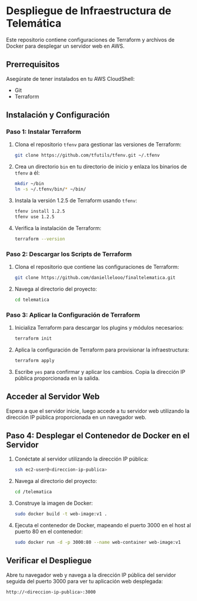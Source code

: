 # Despliegue de Infraestructura de Telemática

Este repositorio contiene configuraciones de Terraform y archivos de Docker para desplegar un servidor web en AWS.

## Prerrequisitos

Asegúrate de tener instalados en tu AWS CloudShell:
- Git
- Terraform

## Instalación y Configuración

### Paso 1: Instalar Terraform

1. Clona el repositorio `tfenv` para gestionar las versiones de Terraform:
    ```sh
    git clone https://github.com/tfutils/tfenv.git ~/.tfenv
    ```
2. Crea un directorio `bin` en tu directorio de inicio y enlaza los binarios de `tfenv` a él:
    ```sh
    mkdir ~/bin
    ln -s ~/.tfenv/bin/* ~/bin/
    ```
3. Instala la versión 1.2.5 de Terraform usando `tfenv`:
    ```sh
    tfenv install 1.2.5
    tfenv use 1.2.5
    ```
4. Verifica la instalación de Terraform:
    ```sh
    terraform --version
    ```

### Paso 2: Descargar los Scripts de Terraform

1. Clona el repositorio que contiene las configuraciones de Terraform:
    ```sh
    git clone https://github.com/daniellelooo/finaltelematica.git
    ```
2. Navega al directorio del proyecto:
    ```sh
    cd telematica
    ```

### Paso 3: Aplicar la Configuración de Terraform

1. Inicializa Terraform para descargar los plugins y módulos necesarios:
    ```sh
    terraform init
    ```
2. Aplica la configuración de Terraform para provisionar la infraestructura:
    ```sh
    terraform apply
    ```
3. Escribe `yes` para confirmar y aplicar los cambios. Copia la dirección IP pública proporcionada en la salida.

## Acceder al Servidor Web

Espera a que el servidor inicie, luego accede a tu servidor web utilizando la dirección IP pública proporcionada en un navegador web.

## Paso 4: Desplegar el Contenedor de Docker en el Servidor

1. Conéctate al servidor utilizando la dirección IP pública:
    ```sh
    ssh ec2-user@<direccion-ip-publica>
    ```
2. Navega al directorio del proyecto:
    ```sh
    cd /telematica
    ```
3. Construye la imagen de Docker:
    ```sh
    sudo docker build -t web-image:v1 .
    ```
4. Ejecuta el contenedor de Docker, mapeando el puerto 3000 en el host al puerto 80 en el contenedor:
    ```sh
    sudo docker run -d -p 3000:80 --name web-container web-image:v1
    ```

## Verificar el Despliegue

Abre tu navegador web y navega a la dirección IP pública del servidor seguida del puerto 3000 para ver tu aplicación web desplegada:

```sh
http://<direccion-ip-publica>:3000


